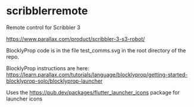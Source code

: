 # scribblerremote

Remote control for Scribbler 3

https://www.parallax.com/product/scribbler-3-s3-robot/

BlocklyProp code is in the file test_comms.svg in the root directory of the repo.

BlocklyProp instructions are here: https://learn.parallax.com/tutorials/language/blocklyprop/getting-started-blocklyprop-solo/blocklyprop-launcher

Uses the https://pub.dev/packages/flutter_launcher_icons package for launcher icons
